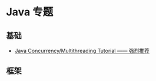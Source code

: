 # Java 专题

## 基础
* [Java Concurrency/Multithreading Tutorial —— 强烈推荐](tutorials.jenkov.com/java-concurrency/index.html)

## 框架